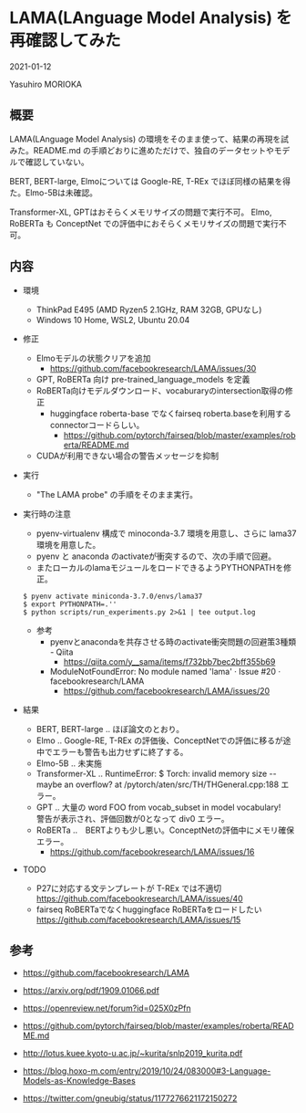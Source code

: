 # LAMA(LAnguage Model Analysis) を再確認してみた

2021-01-12

Yasuhiro MORIOKA

## 概要

LAMA(LAnguage Model Analysis) の環境をそのまま使って、結果の再現を試みた。README.md の手順どおりに進めただけで、独自のデータセットやモデルで確認していない。

BERT, BERT-large, Elmoについては Google-RE, T-REx でほぼ同様の結果を得た。Elmo-5Bは未確認。

Transformer-XL, GPTはおそらくメモリサイズの問題で実行不可。
Elmo, RoBERTa も ConceptNet での評価中におそらくメモリサイズの問題で実行不可。

## 内容

* 環境
    * ThinkPad E495 (AMD Ryzen5 2.1GHz, RAM 32GB, GPUなし)
    * Windows 10 Home, WSL2, Ubuntu 20.04
* 修正
    * Elmoモデルの状態クリアを追加
        * https://github.com/facebookresearch/LAMA/issues/30
    * GPT, RoBERTa 向け pre-trained_language_models を定義
    * RoBERTa向けモデルダウンロード、vocaburaryのintersection取得の修正
        * huggingface roberta-base でなくfairseq roberta.baseを利用するconnectorコードらしい。
            * https://github.com/pytorch/fairseq/blob/master/examples/roberta/README.md
    * CUDAが利用できない場合の警告メッセージを抑制
    
* 実行
    * "The LAMA probe" の手順をそのまま実行。

* 実行時の注意

    * pyenv-virtualenv 構成で minoconda-3.7 環境を用意し、さらに lama37環境を用意した。
    * pyenv と anaconda のactivateが衝突するので、次の手順で回避。
    * またローカルのlamaモジュールをロードできるようPYTHONPATHを修正。

    ```
    $ pyenv activate miniconda-3.7.0/envs/lama37
    $ export PYTHONPATH=.''
    $ python scripts/run_experiments.py 2>&1 | tee output.log
    ```

    * 参考
        * pyenvとanacondaを共存させる時のactivate衝突問題の回避策3種類 - Qiita
            * https://qiita.com/y__sama/items/f732bb7bec2bff355b69 
        * ModuleNotFoundError: No module named 'lama' · Issue #20 · facebookresearch/LAMA
            * https://github.com/facebookresearch/LAMA/issues/20


* 結果
    * BERT, BERT-large .. ほぼ論文のとおり。
    * Elmo .. Google-RE, T-REx の評価後、ConceptNetでの評価に移るが途中でエラーも警告も出力せずに終了する。
    * Elmo-5B .. 未実施
    * Transformer-XL .. RuntimeError: $ Torch: invalid memory size -- maybe an overflow? at /pytorch/aten/src/TH/THGeneral.cpp:188 エラー。 
    * GPT .. 大量の word FOO from vocab_subset in model vocabulary!　警告が表示され、評価回数が0となって div0 エラー。
    * RoBERTa ..　BERTよりも少し悪い。ConceptNetの評価中にメモリ確保エラー。
        * https://github.com/facebookresearch/LAMA/issues/16

* TODO
    * P27に対応する文テンプレートが T-REx では不適切 https://github.com/facebookresearch/LAMA/issues/40
    * fairseq RoBERTaでなくhuggingface RoBERTaをロードしたい https://github.com/facebookresearch/LAMA/issues/15

## 参考

* https://github.com/facebookresearch/LAMA
* https://arxiv.org/pdf/1909.01066.pdf
* https://openreview.net/forum?id=025X0zPfn

* https://github.com/pytorch/fairseq/blob/master/examples/roberta/README.md

* http://lotus.kuee.kyoto-u.ac.jp/~kurita/snlp2019_kurita.pdf
* https://blog.hoxo-m.com/entry/2019/10/24/083000#3-Language-Models-as-Knowledge-Bases
* https://twitter.com/gneubig/status/1177276621172150272


